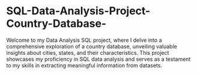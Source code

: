 # SQL-Data-Analysis-Project-Country-Database-
Welcome to my Data Analysis SQL project, where I delve into a comprehensive exploration of a country database, unveiling valuable insights about cities, states, and their characteristics. This project showcases my proficiency in SQL data analysis and serves as a testament to my skills in extracting meaningful information from datasets.
